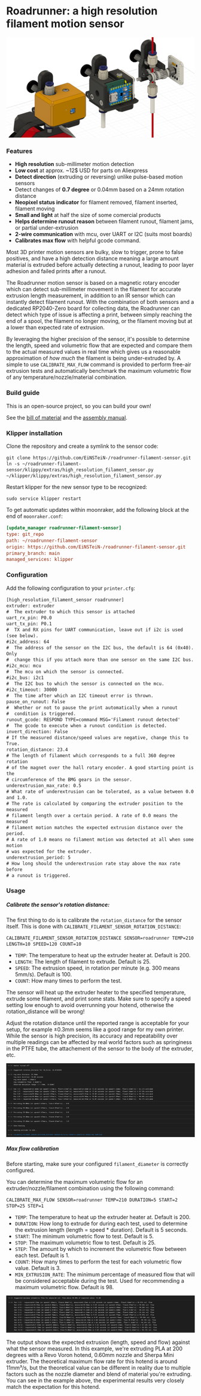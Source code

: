 # Roadrunner: a high resolution filament motion sensor

![Preview](images/assembly.png)

### Features

* **High resolution** sub-millimeter motion detection
* **Low cost** at approx. ~12$ USD for parts on Aliexpress
* **Detect direction** (extruding or reversing) unlike pulse-based motion sensors
* Detect changes of **0.7 degree** or 0.04mm based on a 24mm rotation distance
* **Neopixel status indicator** for filament removed, filament inserted, filament moving
* **Small and light** at half the size of some comercial products
* **Helps determine runout reason** between filament runout, filament jams, or partial under-extrusion
* **2-wire communication** with mcu, over UART or I2C (suits most boards)
* **Calibrates max flow** with helpful gcode command.

Most 3D printer motion sensors are bulky, slow to trigger, prone to false positives, and have a high detection distance meaning a large amount material is extruded before actually detecting a runout, leading to poor layer adhesion and failed prints after a runout.

The Roadrunner motion sensor is based on a magnetic rotary encoder which can detect sub-millimeter movement in the filament for accurate extrusion length measurement, in addition to an IR sensor which can instantly detect filament runout. With the combination of both sensors and a dedicated RP2040-Zero board for collecting data, the Roadrunner can detect which type of issue is affecting a print, between simply reaching the end of a spool, the filament no longer moving, or the filament moving but at a lower than expected rate of extrusion.

By leveraging the higher precision of the sensor, it's possible to determine the length, speed and volumetric flow that are expected and compare them to the actual measured values in real time which gives us a reasonable approximation of _how much_ the filament is being under-extruded by. A simple to use `CALIBRATE_MAX_FLOW` command is provided to perform free-air extrusion tests and automatically benchmark the maximum volumetric flow of any temperature/nozzle/material combination.

### Build guide

This is an open-source project, so you can build your own!

See the [bill of material](manual/BOM.md) and the [assembly manual](manual/ASSEMBLY.md).

### Klipper installation

Clone the repository and create a symlink to the sensor code:

```
git clone https://github.com/EiNSTeiN-/roadrunner-filament-sensor.git
ln -s ~/roadrunner-filament-sensor/klippy/extras/high_resolution_filament_sensor.py ~/klipper/klippy/extras/high_resolution_filament_sensor.py
```

Restart klipper for the new sensor type to be recognized:
```
sudo service klipper restart
```

To get automatic updates within moonraker, add the following block at the end of `moonraker.conf`:
```ini
[update_manager roadrunner-filament-sensor]
type: git_repo
path: ~/roadrunner-filament-sensor
origin: https://github.com/EiNSTeiN-/roadrunner-filament-sensor.git
primary_branch: main
managed_services: klipper
```

### Configuration

Add the following configuration to your `printer.cfg`:

```
[high_resolution_filament_sensor roadrunner]
extruder: extruder
#  The extruder to which this sensor is attached
uart_rx_pin: P0.0
uart_tx_pin: P0.1
#  TX and RX pins for UART communication, leave out if i2c is used (see below).
#i2c_address: 64
#  The address of the sensor on the I2C bus, the default is 64 (0x40). Only
#  change this if you attach more than one sensor on the same I2C bus.
#i2c_mcu: mcu
#  The mcu on which the sensor is connected.
#i2c_bus: i2c1
#  The I2C bus to which the sensor is connected on the mcu.
#i2c_timeout: 30000
#  The time after which an I2C timeout error is thrown.
pause_on_runout: False
#  Whether or not to pause the print automatically when a runout
#  condition is triggered.
runout_gcode: RESPOND TYPE=command MSG='Filament runout detected'
#  The gcode to execute when a runout condition is detected.
invert_direction: False
# If the measured distance/speed values are negative, change this to True.
rotation_distance: 23.4
# The length of filament which corresponds to a full 360 degree rotation
# of the magnet over the hall rotary encoder. A good starting point is the
# circumference of the BMG gears in the sensor.
underextrusion_max_rate: 0.5
# What rate of underextrusion can be tolerated, as a value between 0.0 and 1.0.
# The rate is calculated by comparing the extruder position to the measured 
# filament length over a certain period. A rate of 0.0 means the measured 
# filament motion matches the expected extrusion distance over the period. 
# A rate of 1.0 means no filament motion was detected at all when some motion 
# was expected for the extruder.
underextrusion_period: 5
# How long should the underextrusion rate stay above the max rate before
# a runout is triggered.
```

### Usage

##### Calibrate the sensor's rotation distance:

The first thing to do is to calibrate the `rotation_distance` for the sensor itself. This is done
with `CALIBRATE_FILAMENT_SENSOR_ROTATION_DISTANCE`:

```
CALIBRATE_FILAMENT_SENSOR_ROTATION_DISTANCE SENSOR=roadrunner TEMP=210 LENGTH=10 SPEED=120 COUNT=10
```

* `TEMP`: The temperature to heat up the extruder heater at. Default is 200.
* `LENGTH`: The length of filament to extrude. Default is 25.
* `SPEED`: The extrusion speed, in rotation per minute (e.g. 300 means 5mm/s). Default is 100.
* `COUNT`: How many times to perform the test.

The sensor will heat up the extruder heater to the specified temperature, extrude some filament, 
and print some stats. Make sure to specify a speed setting low enough to avoid overrunning your hotend, otherwise the rotation_distance will be wrong!

Adjust the rotation distance until the reported range is acceptable for your setup, for example ±0.3mm seems like a good range for my own printer. While the sensor is high precision, its accuracy and repeatability over multiple readings can be affected by real world factors such as springiness in the PTFE tube, the attachement of the sensor to the body of the extruder, etc.

![Preview](images/example_rotation_distance.png)

##### Max flow calibration

Before starting, make sure your configured `filament_diameter` is correctly configured.

You can determine the maximum volumetric flow for an extruder/nozzle/filament combination using the following command:

```
CALIBRATE_MAX_FLOW SENSOR=roadrunner TEMP=210 DURATION=5 START=2 STOP=25 STEP=1
```

* `TEMP`: The temperature to heat up the extruder heater at. Default is 200.
* `DURATION`: How long to extrude for during each test, used to determine the extrusion length (length = speed * duration). Default is 5 seconds.
* `START`: The minimum volumetric flow to test. Default is 5.
* `STOP`: The maximum volumetric flow to test. Default is 25.
* `STEP`: The amount by which to increment the volumetric flow between each test. Default is 1.
* `COUNT`: How many times to perform the test for each volumetric flow value. Default is 3.
* `MIN_EXTRUSION_RATE`: The minimum percentage of measured flow that will be considered acceptable during the test. Used for recommending a maximum volumetric flow. Default is 98.

![Preview](images/example_max_flow.png)

The output shows the expected extrusion (length, speed and flow) against what the sensor measured. In this example, we're extruding PLA at 200 degrees with a Revo Voron hotend, 0.60mm nozzle and Sherpa Mini extruder. The theoretical maximum flow rate for this hotend is around 11mm³/s, but the theoretical value can be different in reality due to multiple factors such as the nozzle diameter and blend of material you're extruding. You can see in the example above, the experimental results very closely match the expectation for this hotend.